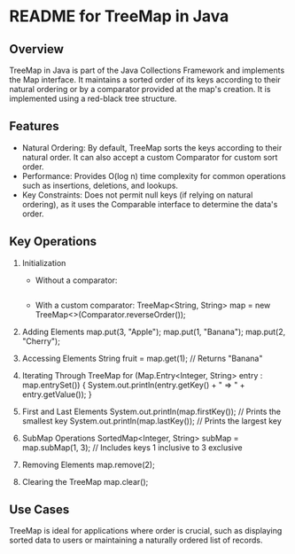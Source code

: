# README for TreeMap in Java

## Overview

TreeMap in Java is part of the Java Collections Framework and implements the Map interface. It maintains a sorted order of its keys according to their natural ordering or by a comparator provided at the map's creation. It is implemented using a red-black tree structure.

## Features

- Natural Ordering: By default, TreeMap sorts the keys according to their natural order. It can also accept a custom Comparator for custom sort order.
- Performance: Provides O(log n) time complexity for common operations such as insertions, deletions, and lookups.
- Key Constraints: Does not permit null keys (if relying on natural ordering), as it uses the Comparable interface to determine the data's order.

## Key Operations

1. Initialization

   - Without a comparator:
     ```TreeMap<Integer, String> map = new TreeMap<>();

     ```
   - With a custom comparator:
     TreeMap<String, String> map = new TreeMap<>(Comparator.reverseOrder());

2. Adding Elements
   map.put(3, "Apple");
   map.put(1, "Banana");
   map.put(2, "Cherry");

3. Accessing Elements
   String fruit = map.get(1); // Returns "Banana"

4. Iterating Through TreeMap
   for (Map.Entry<Integer, String> entry : map.entrySet()) {
   System.out.println(entry.getKey() + " => " + entry.getValue());
   }

5. First and Last Elements
   System.out.println(map.firstKey()); // Prints the smallest key
   System.out.println(map.lastKey()); // Prints the largest key

6. SubMap Operations
   SortedMap<Integer, String> subMap = map.subMap(1, 3); // Includes keys 1 inclusive to 3 exclusive

7. Removing Elements
   map.remove(2);

8. Clearing the TreeMap
   map.clear();

## Use Cases

TreeMap is ideal for applications where order is crucial, such as displaying sorted data to users or maintaining a naturally ordered list of records.
